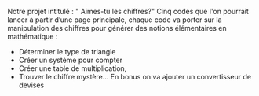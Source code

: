 Notre projet intitulé : " Aimes-tu les chiffres?" 
Cinq codes que l'on pourrait lancer à partir d’une page principale, chaque code va porter sur la manipulation des chiffres pour générer des notions élémentaires en mathématique :
- Déterminer le type de triangle
- Créer un système pour compter
- Créer une table de multiplication,
- Trouver le chiffre mystère...
En bonus on va ajouter un convertisseur de devises
